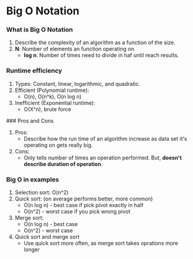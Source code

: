 # Big O Notation
### What is Big O Notation
1. Describe the complexity of an algorithm as a function of the size.
2. **N**: Number of elements an function operating on
   - **log n**: Number of times need to divide in haf until reach results.

### Runtime efficiency
1. Types: Constant, linear, logarithmic, and quadratic.
2. Efficient (Polynomial runtime):
   - O(n), O(n^k), O(n log n)
3. Inefficient (Exponential runtime):
   - O(X^n), brute force

### Pros and Cons
1. Pros:
   - Describe how the run time of an algorithm increase as data set it's operating on gets really big.
2. Cons:
   - Only tells number of times an operation performed. But, **doesn't describe duration of operation**.

### Big O in examples
1. Selection sort: O(n^2)
2. Quick sort: (on average performs better, more common)
   - O(n log n) - best case if pick pivot exactly in half
   - O(n^2) - worst case if you pick wrong pivot
3. Merge sort: 
   - O(n log n) - best case
   - O(n^2) - worst case
4. Quick sort and merge sort
   - Use quick sort more often, as merge sort takes oprations more longer
